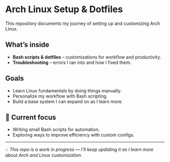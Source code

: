 # Arch Linux Setup & Dotfiles

This repository documents my journey of setting up and customizing Arch Linux.    

## What’s inside  
- **Bash scripts & dotfiles** – customizations for workflow and productivity.  
- **Troubleshooting** – errors I ran into and how I fixed them.  

## Goals
- Learn Linux fundamentals by doing things manually.  
- Personalize my workflow with Bash scripting.  
- Build a base system I can expand on as I learn more.  

## 📖 Current focus
- Writing small Bash scripts for automation.  
- Exploring ways to improve efficiency with custom configs.  

---

💡 *This repo is a work in progress — I’ll keep updating it as I learn more about Arch and Linux customization.*
